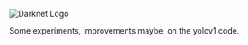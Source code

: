 ![Darknet Logo](http://pjreddie.com/media/files/darknet-black-small.png)

Some experiments, improvements maybe, on the yolov1 code.
